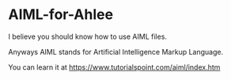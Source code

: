 # AIML-for-Ahlee
I believe you should know how to use AIML files.

Anyways AIML stands for Artificial Intelligence Markup Language. 

You can learn it at https://www.tutorialspoint.com/aiml/index.htm
